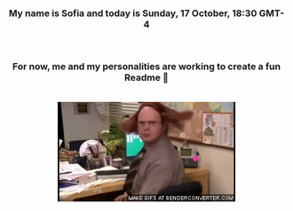


<div align="center">
<h3 >My name is Sofia and today is Sunday, 17 October, 18:30 GMT-4</h3><br>
<h3 >For now, me and my personalities are working to create a fun Readme 👋
</h3><br>
<img src='img/dwight.gif' alt='working...'/>
</div>
